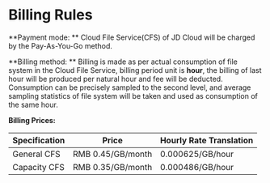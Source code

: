 # Billing Rules

**Payment mode: ** Cloud File Service(CFS) of JD Cloud will be charged by the Pay-As-You-Go method.

**Billing method: ** Billing is made as per actual consumption of file system in the Cloud File Service, billing period unit is **hour**, the billing of last hour will be produced per natural hour and fee will be deducted. Consumption can be precisely sampled to the second level, and average sampling statistics of file system will be taken and used as consumption of the same hour.

**Billing Prices:** 

| Specification      | Price         | Hourly Rate Translation   |
| --------- | ------------ | ---------------- |
| General CFS | RMB 0.45/GB/month | 0.000625/GB/hour |
| Capacity CFS | RMB 0.35/GB/month | 0.000486/GB/hour |

